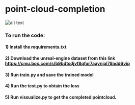 # point-cloud-completion
![alt text](/home/nsuresh/Documents/saga-net/snapshot.png)

### To run the code:
#### 1) Install the requirements.txt
#### 2) Download the unreal-engine dataset from this link https://cmu.box.com/s/b9bdtsdjvf8qfor7aaynjal79add6vip
#### 3) Run train.py and save the trained model
#### 4) Run the test.py to obtain the loss 
#### 5) Run vissualize.py to get the completed pointcloud.
